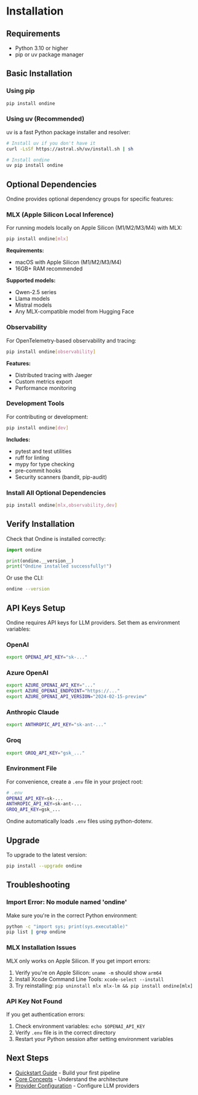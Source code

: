 # Installation

## Requirements

- Python 3.10 or higher
- pip or uv package manager

## Basic Installation

### Using pip

```bash
pip install ondine
```

### Using uv (Recommended)

uv is a fast Python package installer and resolver:

```bash
# Install uv if you don't have it
curl -LsSf https://astral.sh/uv/install.sh | sh

# Install ondine
uv pip install ondine
```

## Optional Dependencies

Ondine provides optional dependency groups for specific features:

### MLX (Apple Silicon Local Inference)

For running models locally on Apple Silicon (M1/M2/M3/M4) with MLX:

```bash
pip install ondine[mlx]
```

**Requirements:**
- macOS with Apple Silicon (M1/M2/M3/M4)
- 16GB+ RAM recommended

**Supported models:**
- Qwen-2.5 series
- Llama models
- Mistral models
- Any MLX-compatible model from Hugging Face

### Observability

For OpenTelemetry-based observability and tracing:

```bash
pip install ondine[observability]
```

**Features:**
- Distributed tracing with Jaeger
- Custom metrics export
- Performance monitoring

### Development Tools

For contributing or development:

```bash
pip install ondine[dev]
```

**Includes:**
- pytest and test utilities
- ruff for linting
- mypy for type checking
- pre-commit hooks
- Security scanners (bandit, pip-audit)

### Install All Optional Dependencies

```bash
pip install ondine[mlx,observability,dev]
```

## Verify Installation

Check that Ondine is installed correctly:

```python
import ondine

print(ondine.__version__)
print("Ondine installed successfully!")
```

Or use the CLI:

```bash
ondine --version
```

## API Keys Setup

Ondine requires API keys for LLM providers. Set them as environment variables:

### OpenAI

```bash
export OPENAI_API_KEY="sk-..."
```

### Azure OpenAI

```bash
export AZURE_OPENAI_API_KEY="..."
export AZURE_OPENAI_ENDPOINT="https://..."
export AZURE_OPENAI_API_VERSION="2024-02-15-preview"
```

### Anthropic Claude

```bash
export ANTHROPIC_API_KEY="sk-ant-..."
```

### Groq

```bash
export GROQ_API_KEY="gsk_..."
```

### Environment File

For convenience, create a `.env` file in your project root:

```bash
# .env
OPENAI_API_KEY=sk-...
ANTHROPIC_API_KEY=sk-ant-...
GROQ_API_KEY=gsk_...
```

Ondine automatically loads `.env` files using python-dotenv.

## Upgrade

To upgrade to the latest version:

```bash
pip install --upgrade ondine
```

## Troubleshooting

### Import Error: No module named 'ondine'

Make sure you're in the correct Python environment:

```bash
python -c "import sys; print(sys.executable)"
pip list | grep ondine
```

### MLX Installation Issues

MLX only works on Apple Silicon. If you get import errors:

1. Verify you're on Apple Silicon: `uname -m` should show `arm64`
2. Install Xcode Command Line Tools: `xcode-select --install`
3. Try reinstalling: `pip uninstall mlx mlx-lm && pip install ondine[mlx]`

### API Key Not Found

If you get authentication errors:

1. Check environment variables: `echo $OPENAI_API_KEY`
2. Verify `.env` file is in the correct directory
3. Restart your Python session after setting environment variables

## Next Steps

- [Quickstart Guide](quickstart.md) - Build your first pipeline
- [Core Concepts](core-concepts.md) - Understand the architecture
- [Provider Configuration](../guides/providers/openai.md) - Configure LLM providers

